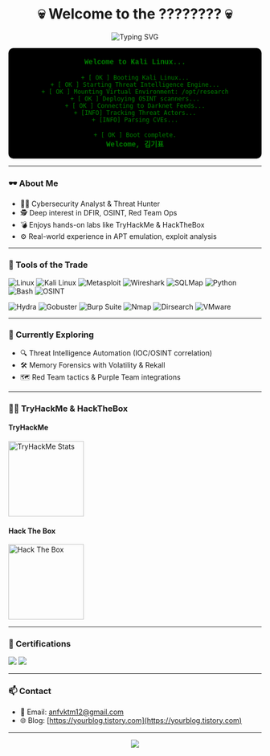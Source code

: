 <h1 align="center">💀 Welcome to the ???????? 💀</h1>
<p align="center">
  <img src="https://readme-typing-svg.demolab.com?font=Hack&size=20&pause=1000&color=00FF00&center=true&vCenter=true&width=600&height=60&lines=%24+whoami+%3A+Cyber+Threat+Analyst;OSINT+%26+Malware+Researcher;Exploit+Hunter+%7C+CTI+Specialist;TryHackMe+%7C+HackTheBox+Active+User" alt="Typing SVG" />
</p>

<!-- 칼리 리눅스 부팅 화면 흉내를 위한 배경색과 스타일 추가 -->
<p align="center" style="background-color: black; color: green; font-family: 'Courier New', Courier, monospace; padding: 20px; border-radius: 10px;">
  <strong>Welcome to Kali Linux...</strong><br><br>
  <code>+ [ OK ] Booting Kali Linux...</code><br>
  <code>+ [ OK ] Starting Threat Intelligence Engine...</code><br>
  <code>+ [ OK ] Mounting Virtual Environment: /opt/research</code><br>
  <code>+ [ OK ] Deploying OSINT scanners...</code><br>
  <code>+ [ OK ] Connecting to Darknet Feeds...</code><br>
  <code>+ [INFO] Tracking Threat Actors...</code><br>
  <code>+ [INFO] Parsing CVEs...</code><br><br>
  <code>+ [ OK ] Boot complete.</code><br>
  <strong>Welcome, 김기표</strong>
</p>

---

### 🕶️ About Me
- 👨‍💻 Cybersecurity Analyst & Threat Hunter  
- 🕵️ Deep interest in DFIR, OSINT, Red Team Ops  
- 💣 Enjoys hands-on labs like TryHackMe & HackTheBox  
- ⚙️ Real-world experience in APT emulation, exploit analysis

---

### 🧰 Tools of the Trade
![Linux](https://img.shields.io/badge/Linux-000000?style=flat&logo=linux&logoColor=white)
![Kali Linux](https://img.shields.io/badge/Kali_Linux-005678?style=flat&logo=kalilinux)
![Metasploit](https://img.shields.io/badge/Metasploit-5e4bb2?style=flat&logo=metasploit)
![Wireshark](https://img.shields.io/badge/Wireshark-1679A7?style=flat&logo=wireshark)
![SQLMap](https://img.shields.io/badge/SQLMap-yellow?style=flat)
![Python](https://img.shields.io/badge/Python-2b5b84?style=flat&logo=python)
![Bash](https://img.shields.io/badge/Bash-4EAA25?style=flat&logo=gnu-bash)
![OSINT](https://img.shields.io/badge/OSINT-black?style=flat)

![Hydra](https://img.shields.io/badge/Hydra-grey?style=flat)
![Gobuster](https://img.shields.io/badge/Gobuster-darkgreen?style=flat)
![Burp Suite](https://img.shields.io/badge/Burp_Suite-orange?style=flat&logo=burpsuite)
![Nmap](https://img.shields.io/badge/Nmap-214478?style=flat&logo=nmap)
![Dirsearch](https://img.shields.io/badge/Dirsearch-555555?style=flat)
![VMware](https://img.shields.io/badge/VMware-607078?style=flat&logo=vmware)

---

### 🧪 Currently Exploring
- 🔍 Threat Intelligence Automation (IOC/OSINT correlation)
- 🛠️ Memory Forensics with Volatility & Rekall  
- 🗺️ Red Team tactics & Purple Team integrations

---

### 🏴‍☠️ TryHackMe & HackTheBox

#### TryHackMe
<img src="https://tryhackme-badges.s3.amazonaws.com/YOUR_THM_USERNAME.png" alt="TryHackMe Stats" height="150px"/>

#### Hack The Box  
<img src="https://academy.hackthebox.com/achievement/badge/9817c5cc-090c-11ef-b18d-bea50ffe6cb4" alt="Hack The Box" height="150px"/>

---

### 📜 Certifications
<!-- Add badges from Credly or manual links if available -->
<img src="https://img.shields.io/badge/Certificate-THM_RedTeam-blue?style=flat-square" />
<img src="https://img.shields.io/badge/Certificate-HTB_Pentester-green?style=flat-square" />

---

### 📫 Contact
- 📧 Email: anfvktm12@gmail.com
- 🌐 Blog: [https://yourblog.tistory.com](https://yourblog.tistory.com)

---

<p align="center">
  <img src="https://github-readme-stats.vercel.app/api?username=YOUR_GITHUB_ID&show_icons=true&theme=dark&hide=prs" />
</p>
